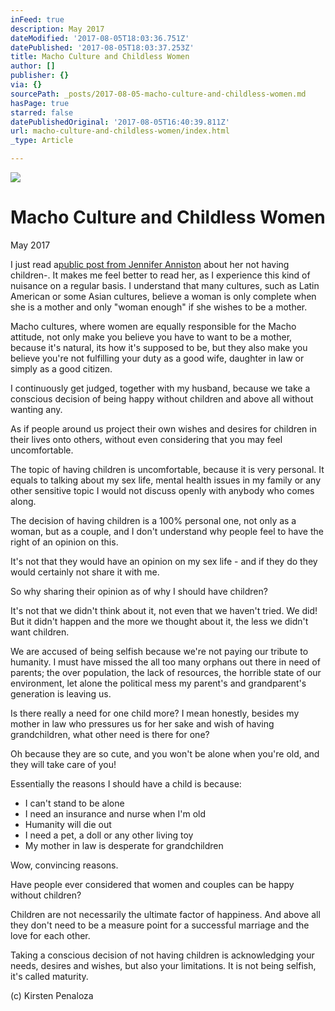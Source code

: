 ```yaml
---
inFeed: true
description: May 2017
dateModified: '2017-08-05T18:03:36.751Z'
datePublished: '2017-08-05T18:03:37.253Z'
title: Macho Culture and Childless Women
author: []
publisher: {}
via: {}
sourcePath: _posts/2017-08-05-macho-culture-and-childless-women.md
hasPage: true
starred: false
datePublishedOriginal: '2017-08-05T16:40:39.811Z'
url: macho-culture-and-childless-women/index.html
_type: Article

---
```

![](https://the-grid-user-content.s3-us-west-2.amazonaws.com/25dec34c-6dc8-4bd7-8940-aef00a92278a.jpg)

# **Macho Culture and Childless Women**

May 2017

I just read a[public post from Jennifer Anniston][0] about her not having children-. It makes me feel better to read her, as I experience this kind of nuisance on a regular basis. I understand that many cultures, such as Latin American or some Asian cultures, believe a woman is only complete when she is a mother and only "woman enough" if she wishes to be a mother.

Macho cultures, where women are equally responsible for the Macho attitude, not only make you believe you have to want to be a mother, because it's natural, its how it's supposed to be, but they also make you believe you're not fulfilling your duty as a good wife, daughter in law or simply as a good citizen.

I continuously get judged, together with my husband, because we take a conscious decision of being happy without children and above all without wanting any.

As if people around us project their own wishes and desires for children in their lives onto others, without even considering that you may feel uncomfortable.

The topic of having children is uncomfortable, because it is very personal. It equals to talking about my sex life, mental health issues in my family or any other sensitive topic I would not discuss openly with anybody who comes along.

The decision of having children is a 100% personal one, not only as a woman, but as a couple, and I don't understand why people feel to have the right of an opinion on this.

It's not that they would have an opinion on my sex life - and if they do they would certainly not share it with me.

So why sharing their opinion as of why I should have children?

It's not that we didn't think about it, not even that we haven't tried. We did! But it didn't happen and the more we thought about it, the less we didn't want children.

We are accused of being selfish because we're not paying our tribute to humanity. I must have missed the all too many orphans out there in need of parents; the over population, the lack of resources, the horrible state of our environment, let alone the political mess my parent's and grandparent's generation is leaving us.

Is there really a need for one child more? I mean honestly, besides my mother in law who pressures us for her sake and wish of having grandchildren, what other need is there for one?

Oh because they are so cute, and you won't be alone when you're old, and they will take care of you!

Essentially the reasons I should have a child is because:

* I can't stand to be alone
* I need an insurance and nurse when I'm old
* Humanity will die out
* I need a pet, a doll or any other living toy
* My mother in law is desperate for grandchildren

Wow, convincing reasons.

Have people ever considered that women and couples can be happy without children?

Children are not necessarily the ultimate factor of happiness. And above all they don't need to be a measure point for a successful marriage and the love for each other.

Taking a conscious decision of not having children is acknowledging your needs, desires and wishes, but also your limitations. It is not being selfish, it's called maturity.

(c) Kirsten Penaloza

[0]: http://www.inspiremore.com/jennifer-aniston-womans-value-letter/?utm_medium=social&utm_source=IWG&utm_campaign=partner